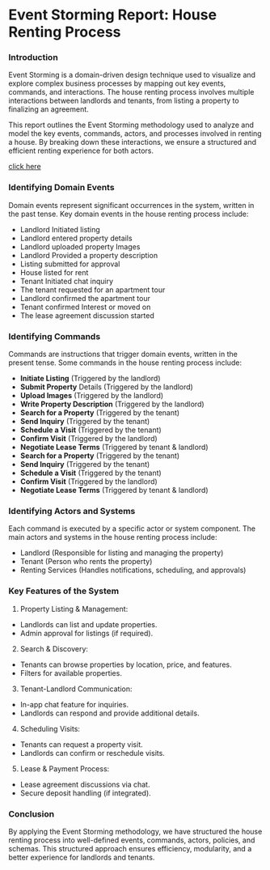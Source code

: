 # Event Storming Report: House Renting Process

### Introduction

Event Storming is a domain-driven design technique used to visualize and explore complex business processes by mapping out key events, commands, and interactions. The house renting process involves multiple interactions between landlords and tenants, from listing a property to finalizing an agreement.

This report outlines the Event Storming methodology used to analyze and model the key events, commands, actors, and processes involved in renting a house. By breaking down these interactions, we ensure a structured and efficient renting experience for both actors.

[click here](https://miro.com/app/board/uXjVIO-NccQ=/)

### Identifying Domain Events

Domain events represent significant occurrences in the system, written in the past tense. Key domain events in the house renting process include:

- Landlord Initiated listing
- Landlord entered property details
- Landlord uploaded property Images
- Landlord Provided a property description
- Listing submitted for approval
- House listed for rent
- Tenant Initiated chat inquiry
- The tenant requested for an apartment tour
- Landlord confirmed the apartment tour
- Tenant confirmed Interest or moved on
- The lease agreement discussion started

### Identifying Commands

Commands are instructions that trigger domain events, written in the present tense. Some commands in the house renting process include:

- **Initiate Listing** (Triggered by the landlord)
- **Submit Property** Details (Triggered by the landlord)
- **Upload Images** (Triggered by the landlord)
- **Write Property Description** (Triggered by the landlord)
- **Search for a Property** (Triggered by the tenant)
- **Send Inquiry** (Triggered by the tenant)
- **Schedule a Visit** (Triggered by the tenant)
- **Confirm Visit** (Triggered by the landlord)
- **Negotiate Lease Terms** (Triggered by tenant & landlord)
- **Search for a Property** (Triggered by the tenant)
- **Send Inquiry** (Triggered by the tenant)
- **Schedule a Visit** (Triggered by the tenant)
- **Confirm Visit** (Triggered by the landlord)
- **Negotiate Lease Terms** (Triggered by tenant & landlord)


### Identifying Actors and Systems

Each command is executed by a specific actor or system component. The main actors and systems in the house renting process include:

- Landlord (Responsible for listing and managing the property)
- Tenant (Person who rents the property)
- Renting Services (Handles notifications, scheduling, and approvals)

### Key Features of the System
1. Property Listing & Management:
- Landlords can list and update properties.
- Admin approval for listings (if required).
2. Search & Discovery:
- Tenants can browse properties by location, price, and features.
- Filters for available properties.
3. Tenant-Landlord Communication:
- In-app chat feature for inquiries.
- Landlords can respond and provide additional details.
4. Scheduling Visits:
- Tenants can request a property visit.
- Landlords can confirm or reschedule visits.
5. Lease & Payment Process:
- Lease agreement discussions via chat.
- Secure deposit handling (if integrated).

### Conclusion
By applying the Event Storming methodology, we have structured the house renting process into well-defined events, commands, actors, policies, and schemas. This structured approach ensures efficiency, modularity, and a better experience for landlords and tenants.
